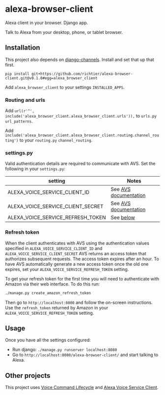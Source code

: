 # alexa-browser-client
Alexa client in your browser. Django app.

Talk to Alexa from your desktop, phone, or tablet browser.

## Installation

This project also depends on [django-channels](https://channels.readthedocs.io/en/stable/). Install and set that up that first.

```
pip install git+https://github.com/richtier/alexa-browser-client.git@v0.1.0#egg=alexa_browser_client
```

Add `alexa_browser_client` to your settings `INSTALLED_APPS`.

### Routing and urls
Add `url(r'^', include('alexa_browser_client.alexa_browser_client.urls')),` to `urls.py` `url_patterns`.

Add `include('alexa_browser_client.alexa_browser_client.routing.channel_routing')` to your `routing.py` `channel_routing`.

### settings.py

Valid authentication details are required to communicate with AVS. Set the following in your `settings.py`:

| setting | Notes                                                                |
| --------------- | ---------------------------------------------------------------------- |
| ALEXA_VOICE_SERVICE_CLIENT_ID     | See [AVS documentation](https://developer.amazon.com/public/solutions/alexa/alexa-voice-service/docs/authorizing-your-alexa-enabled-product-from-a-website#lwa)                                |
| ALEXA_VOICE_SERVICE_CLIENT_SECRET        | See [AVS documentation](https://developer.amazon.com/public/solutions/alexa/alexa-voice-service/docs/authorizing-your-alexa-enabled-product-from-a-website#lwa)                                |
| ALEXA_VOICE_SERVICE_REFRESH_TOKEN | See [below](#refresh-token) |

### Refresh token
When the client authenticates with AVS using the authentication values specified in  `ALEXA_VOICE_SERVICE_CLIENT_ID` and `ALEXA_VOICE_SERVICE_CLIENT_SECRET` AVS returns an access token that authorizes subsequent requests. The access token expires after an hour. To have AVS automatically generate a new access token once the old one expires, set your `ALEXA_VOICE_SERVICE_REFRESH_TOKEN` setting.

To get your refresh token for the first time you will need to authenticate with Amazon via their web interface. To do this run:

```sh
./manage.py create_amazon_refresh_token
```

Then go to `http://localhost:8000` and follow the on-screen instructions. Use the `refresh_token` returned by Amazon in your `ALEXA_VOICE_SERVICE_REFRESH_TOKEN` setting.

## Usage

Once you have all the settings configured:

- Run django: `./manage.py runserver localhost:8080`
- Go to `http://localhost:8080/alexa-browser-client/` and start talking to Alexa.

## Other projects

This project uses [Voice Command Lifecycle](https://github.com/richtier/voice-command-lifecycle) and [Alexa Voice Service Client](https://github.com/richtier/alexa-voice-service-client).
